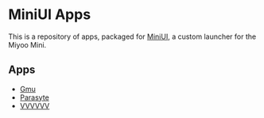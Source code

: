 # MiniUI Apps

This is a repository of apps, packaged for [MiniUI](https://github.com/shauninman/MiniUI),
a custom launcher for the Miyoo Mini.

## Apps

- [Gmu](Gmu.pak)
- [Parasyte](Parasyte.pak)
- [VVVVVV](VVVVVV.pak)
